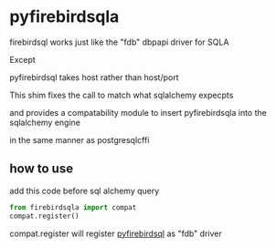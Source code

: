 # pyfirebirdsqla
firebirdsql works just like the "fdb" dbpapi driver for SQLA

Except

pyfirebirdsql takes host rather than host/port

This shim fixes the call to match what sqlalchemy expecpts

and provides a compatability module to insert pyfirebirdsqla into the sqlalchemy engine

in the same manner as postgresqlcffi

## how to use

add this code before sql alchemy query
```python
from firebirdsqla import compat
compat.register()
```
compat.register will register [pyfirebirdsql](https://github.com/nakagami/pyfirebirdsql) as "fdb" driver
